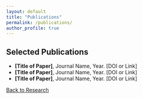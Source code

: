 ```yaml
---
layout: default
title: "Publications"
permalink: /publications/
author_profile: true
---
```


## **Selected Publications**
- **[Title of Paper]**, Journal Name, Year. [DOI or Link]
- **[Title of Paper]**, Journal Name, Year. [DOI or Link]
- **[Title of Paper]**, Journal Name, Year. [DOI or Link]

[Back to Research](research.md)

